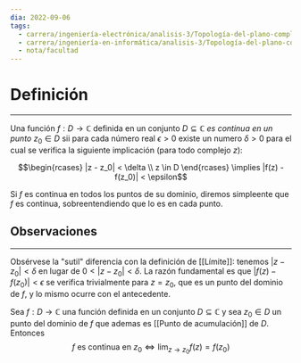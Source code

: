 ```yaml
---
dia: 2022-09-06
tags:
  - carrera/ingeniería-electrónica/analisis-3/Topología-del-plano-complejo-y-límites
  - carrera/ingeniería-en-informática/analisis-3/Topología-del-plano-complejo-y-límites
  - nota/facultad
---
```

# Definición
---
Una función $f:D \to \mathbb{C}$ definida en un conjunto $D \subseteq \mathbb{C}$ _es continua en un punto_ $z_0 \in D$ sii para cada número real $\epsilon > 0$ existe un numero $\delta > 0$ para el cual se verifica la siguiente implicación (para todo complejo $z$):

$$\begin{rcases} 
|z - z_0| < \delta \\
z \in D
\end{rcases} \implies |f(z) - f(z_0)| < \epsilon$$

Si $f$ es continua en todos los puntos de su dominio, diremos simpleente que $f$ es continua, sobreentendiendo que lo es en cada punto.


## Observaciones
---
Obsérvese la "sutil" diferencia con la definición de [[Límite]]: tenemos $|z - z_0| < \delta$ en lugar de $0 < |z - z_0| < \delta$. La razón fundamental es que $|f(z) - f(z_0)| < \epsilon$ se verifica trivialmente para $z = z_0$, que es un punto del dominio de $f$, y lo mismo ocurre con el antecedente.

Sea $f:D \to \mathbb{C}$ una función definida en un conjunto $D \subseteq \mathbb{C}$ y sea $z_0 \in D$ un punto del dominio de $f$ que ademas es [[Punto de acumulación]] de $D$. Entonces
$$ f \text{ es continua en } z_0 \Leftrightarrow \lim_{z \to z_0} f(z) = f(z_0) $$
